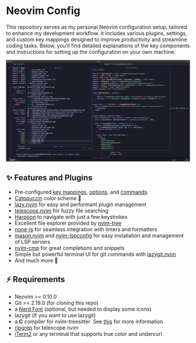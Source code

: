 # Neovim Config

This repository serves as my personal Neovim configuration setup, tailored to enhance my development workflow. It includes various plugins, settings, and custom key mappings designed to improve productivity and streamline coding tasks. Below, you'll find detailed explanations of the key components and instructions for setting up the configuration on your own machine.

![Neovim preview](./docs/images/preview.png)

## ✨ Features and Plugins

- Pre-configured [key mappings](./lua/emiliosheinz/core/keymap.lua), [options](./lua/emiliosheinz/core/options.lua), and [commands](./lua/emiliosheinz/core/commands.lua)
- [Catppuccin](https://github.com/catppuccin/nvim) color scheme 🤩
- [lazy.nvim](https://github.com/folke/lazy.nvim) for easy and performant plugin management
- [telescope.nvim](https://github.com/nvim-telescope/telescope.nvim) for fuzzy file searching
- [Harpoon](https://github.com/ThePrimeagen/harpoon) to navigate with just a few keystrokes
- Excellent file explorer provided by [nvim-tree](https://github.com/nvim-tree/nvim-tree.lua)
- [none-ls](https://github.com/nvimtools/none-ls.nvim) for seamless integration with linters and formatters
- [mason.nvim](https://github.com/williamboman/mason.nvim) and [nvim-lspconfig](https://github.com/neovim/nvim-lspconfig) for easy installation and management of LSP servers
- [nvim-cmp](https://github.com/hrsh7th/nvim-cmp) for great completions and snippets
- Simple but powerful terminal UI for git commands with [lazygit.nvim](https://github.com/kdheepak/lazygit.nvim)
- And much more 🚀

## ⚡️ Requirements

- Neovim >= 0.10.0
- Git >= 2.19.0 (for cloning this repo)
- a [Nerd Font](https://www.nerdfonts.com/) (optional, but needed to display some icons)
- lazygit (if you want to use lazygit)
- a **C** compiler for nvim-treesitter. See [this](https://github.com/nvim-treesitter/nvim-treesitter#requirements) for more information
- [ripgrep](https://github.com/BurntSushi/ripgrep) for telescope.nvim
- [iTerm2](https://iterm2.com/) or any terminal that supports true color and undercurl
    
